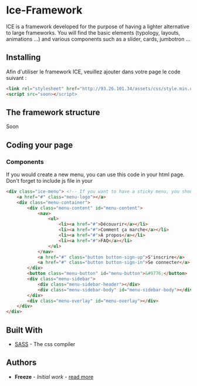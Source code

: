 # Ice-Framework

ICE is a framework developed for the purpose of having a lighter alternative to large frameworks.
You will find the basic elements (typology, layouts, animations ...) and various components such as a slider, cards, jumbotron ...

## Installing

Afin d'utiliser le framework ICE, veuillez ajouter dans votre page le code suivant :
```html
<link rel="stylesheet" href="http://93.26.101.34/assets/css/style.min.css">
<script src="soon></script>
```

## The framework structure

Soon

## Coding your page

### Components
If you would create a new menu, you can use this code in your html page. Don't forget to include js file in your <head>
```html
<div class="ice-menu"> <!-- If you want to have a sticky menu, you should add "sticky" tag here -->
    <a href="#" class="menu-logo"></a>
    <div class="menu-container">
        <div class="menu-content" id="menu-content">
            <nav>
                <ul>
                    <li><a href="#">Découvrir</a></li>
                    <li><a href="#">Comment ça marche</a></li>
                    <li><a href="#">À propos</a></li>
                    <li><a href="#">FAQ</a></li>
                </ul>
            </nav>
            <a href="#" class="button button-sign-up">S'inscrire</a>
            <a href="#" class="button button-sign-in">Se connecter</a>
        </div>
        <button class="menu-button" id="menu-button">&#9776;</button>
        <div class="menu-sidebar">
            <div class="menu-sidebar-header"></div>
            <div class="menu-sidebar-body" id="menu-sidebar-body"></div>
        </div>
        <div class="menu-overlay" id="menu-overlay"></div>
    </div>
</div>
```


## Built With

* [SASS](https://sass-lang.com/) - The css compiler


## Authors

* **Freeze** - *Initial work* - [read more](https://github.com/Freeze455)